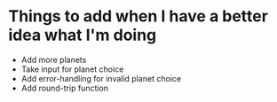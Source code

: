 # Things to add when I have a better idea what I'm doing

* Add more planets
* Take input for planet choice
* Add error-handling for invalid planet choice
* Add round-trip function
